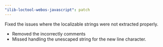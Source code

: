 ```yaml
---
"ilib-loctool-webos-javascript": patch
---
```


Fixed the issues where the localizable strings were not extracted properly.
 - Removed the incorrectly comments
 - Missed handling the unescaped string for the new line character.
